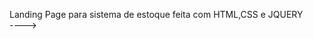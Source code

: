 Landing Page para sistema de estoque feita com HTML,CSS e JQUERY <br>
----> <a href='https://bernardoradin.github.io/landing-page/' target=_blank ></a>
